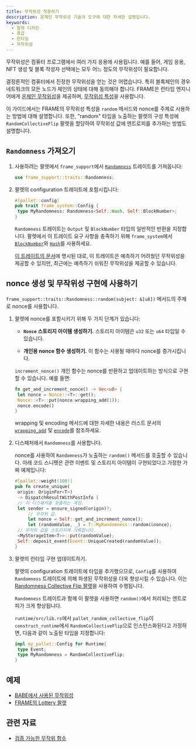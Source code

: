 ```yaml
---
title: 무작위성 적용하기
description: 온체인 무작위성 기술과 도구에 대한 자세한 설명입니다.
keywords:
  - 팔렛 디자인
  - 중급
  - 런타임
  - 무작위성
---
```


무작위성은 컴퓨터 프로그램에서 여러 가지 응용에 사용됩니다. 예를 들어, 게임 응용, NFT 생성 및 블록 작성자 선택에는 모두 어느 정도의 무작위성이 필요합니다.

결정론적인 컴퓨터에서 진정한 무작위성을 얻는 것은 어렵습니다.
특히 블록체인의 경우 네트워크의 모든 노드가 체인의 상태에 대해 동의해야 합니다.
FRAME은 런타임 엔지니어에게 [온체인 무작위성](/build/randomness/)을 제공하며, [무작위성 특성](https://paritytech.github.io/substrate/master/frame_support/traits/trait.Randomness.html)을 사용합니다.

이 가이드에서는 FRAME의 무작위성 특성을 `random` 메서드와 nonce를 주제로 사용하는 방법에 대해 설명합니다.
또한, "random" 타입을 노출하는 팔렛의 구성 특성에 `RandomCollectiveFlip` 팔렛을 할당하여 무작위성 값에 엔트로피를 추가하는 방법도 설명합니다.

## `Randomness` 가져오기

1. 사용하려는 팔렛에서 `frame_support`에서 [`Randomness`](https://paritytech.github.io/substrate/master/frame_support/traits/trait.Randomness.html) 트레이트를 가져옵니다:

   ```rust
   use frame_support::traits::Randomness;
   ```

2. 팔렛의 configuration 트레이트에 포함시킵니다:

   ```rust
   #[pallet::config]
   pub trait frame_system::Config {
   	type MyRandomness: Randomness<Self::Hash, Self::BlockNumber>;
   }
   ```

   `Randomness` 트레이트는 `Output` 및 `BlockNumber` 타입의 일반적인 반환을 지정합니다.
   팔렛에서 이 트레이트 요구 사항을 충족하기 위해 `frame_system`에서 [`BlockNumber`](https://paritytech.github.io/substrate/master/frame_system/pallet/trait.Config.html#associatedtype.BlockNumber)와 [`Hash`](https://paritytech.github.io/substrate/master/frame_system/pallet/trait.Config.html#associatedtype.Hash)를 사용하세요.

   [이 트레이트의 문서](https://paritytech.github.io/substrate/master/frame_support/traits/trait.Randomness.html)에 명시된 대로, 이 트레이트은 예측하기 어려웠던 무작위성을 제공할 수 있지만, 최근에는 예측하기 쉬워진 무작위성을 제공할 수 있습니다.

## nonce 생성 및 무작위성 구현에 사용하기

`frame_support::traits::Randomness::random(subject: &[u8])` 메서드의 주제로 nonce를 사용합니다.

1. 팔렛에 nonce를 포함시키기 위해 두 가지 단계가 있습니다:

   - **`Nonce` 스토리지 아이템 생성하기.** 스토리지 아이템은 `u32` 또는 `u64` 타입일 수 있습니다.

   - **개인용 nonce 함수 생성하기.** 이 함수는 사용될 때마다 nonce를 증가시킵니다.

   `increment_nonce()` 개인 함수는 nonce를 반환하고 업데이트하는 방식으로 구현할 수 있습니다.
   예를 들면:

   ```rust
   fn get_and_increment_nonce() -> Vec<u8> {
   	let nonce = Nonce::<T>::get();
   	Nonce::<T>::put(nonce.wrapping_add(1));
   	nonce.encode()
   }
   ```

   wrapping 및 encoding 메서드에 대한 자세한 내용은 러스트 문서의 [`wrapping_add`](https://doc.rust-lang.org/std/intrinsics/fn.wrapping_add.html) 및 [`encode`](https://paritytech.github.io/substrate/master/frame_support/dispatch/trait.Encode.html#method.encode)를 참조하세요.

2. 디스패처에서 `Randomness`를 사용합니다.

   nonce를 사용하여 `Randomness`가 노출하는 `random()` 메서드를 호출할 수 있습니다.
   아래 코드 스니펫은 관련 이벤트 및 스토리지 아이템이 구현되었다고 가정한 가짜 예제입니다:

   ```rust
   #[pallet::weight(100)]
   pub fn create_unique(
   	origin: OriginFor<T>)
   	-> DispatchResultWithPostInfo {
   	// 이 디스패처를 호출하는 계정.
   	let sender = ensure_signed(origin)?;
   		// 무작위 값.
   		let nonce = Self::get_and_increment_nonce();
   		let (randomValue, _) = T::MyRandomness::random(&nonce);
   	// 무작위 값을 스토리지에 기록합니다.
   	<MyStorageItem<T>>::put(randomValue);
   	Self::deposit_event(Event::UniqueCreated(randomValue));
   }
   ```

3. 팔렛의 런타임 구현 업데이트하기.

   팔렛의 configuration 트레이트에 타입을 추가했으므로, `Config`를 사용하여 `Randomness` 트레이트에 의해 파생된 무작위성을 더욱 향상시킬 수 있습니다.
   이는 [Randomness Collective Flip 팔렛](https://paritytech.github.io/substrate/master/pallet_insecure_randomness_collective_flip/index.html)을 사용하여 수행됩니다.

   `Randomness` 트레이트과 함께 이 팔렛을 사용하면 `random()`에서 처리되는 엔트로피가 크게 향상됩니다.

   `runtime/src/lib.rs`에서 `pallet_random_collective_flip`이 `construct_runtime`에서 `RandomCollectiveFlip`으로 인스턴스화된다고 가정하면, 다음과 같이 노출된 타입을 지정합니다:

   ```rust
   impl my_pallet::Config for Runtime{
   	type Event;
   	type MyRandomness = RandomCollectiveFlip;
   }
   ```

## 예제

- [BABE에서 사용된 무작위성](https://github.com/paritytech/polkadot-sdk/blob/master/substrate/frame/babe/src/randomness.rs)
- [FRAME의 Lottery 팔렛](https://github.com/paritytech/polkadot-sdk/blob/master/substrate/frame/lottery/src/lib.rs#L120)

## 관련 자료

- [검증 가능한 무작위 함수](https://en.wikipedia.org/wiki/Verifiable_random_function)